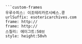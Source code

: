 ```쿠스통-프라메스
```custom-frames
우루수피스: 이조테리카르시베스.콩
urlSuffix: esotericarchives.com
frame: http://
frame: http://
스칠리: 에이그트:50브
style: height:50vh
```
```
